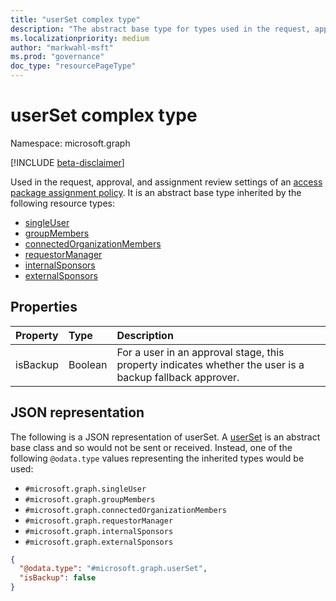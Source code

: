 ```yaml
---
title: "userSet complex type"
description: "The abstract base type for types used in the request, approval, and assignment review settings of an access package assignment policy."
ms.localizationpriority: medium
author: "markwahl-msft"
ms.prod: "governance"
doc_type: "resourcePageType"
---
```


# userSet complex type

Namespace: microsoft.graph

[!INCLUDE [beta-disclaimer](../../includes/beta-disclaimer.md)]

Used in the request, approval, and assignment review settings of an [access package assignment policy](accesspackageassignmentpolicy.md). It is an abstract base type inherited by the following resource types:
+ [singleUser](singleuser.md)
+ [groupMembers](groupmembers.md)
+ [connectedOrganizationMembers](connectedorganizationmembers.md)
+ [requestorManager](requestormanager.md)
+ [internalSponsors](internalsponsors.md)
+ [externalSponsors](externalsponsors.md)

## Properties

| Property                     | Type                      | Description |
| :--------------------------- | :------------------------ | :---------- |
| isBackup | Boolean | For a user in an approval stage, this property indicates whether the user is a backup fallback approver. |

## JSON representation

The following is a JSON representation of userSet. A [userSet]() is an abstract base class and so would not be sent or received.  Instead, one of the following `@odata.type` values representing the inherited types would be used:
+ `#microsoft.graph.singleUser`
+ `#microsoft.graph.groupMembers`
+ `#microsoft.graph.connectedOrganizationMembers`
+ `#microsoft.graph.requestorManager`
+ `#microsoft.graph.internalSponsors`
+ `#microsoft.graph.externalSponsors`

<!-- {
  "blockType": "resource",
  "optionalProperties": [

  ],
  "@odata.type": "microsoft.graph.userSet"
}-->

```json
{
  "@odata.type": "#microsoft.graph.userSet",
  "isBackup": false
}
```



<!-- uuid: 16cd6b66-4b1a-43a1-adaf-3a886856ed98
2019-02-04 14:57:30 UTC -->
<!-- {
  "type": "#page.annotation",
  "description": "userSet complex type",
  "keywords": "",
  "section": "documentation",
  "tocPath": ""
}-->


